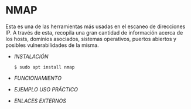 # **NMAP**

Esta es una de las herramientas más usadas en el escaneo de direcciones IP. A través de esta, recopila una gran cantidad de información acerca de los hosts, dominios asociados, sistemas operativos, puertos abiertos y posibles vulnerabilidades de la misma.

- *INSTALACIÓN*

      $ sudo apt install nmap

- *FUNCIONAMIENTO*




- *EJEMPLO USO PRÁCTICO*



- *ENLACES EXTERNOS*
